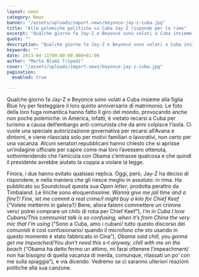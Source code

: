 ```yaml
---
layout: news
category: News
banner: "/assets/uploads/import.news/beyonce-jay-z-cuba.jpg"
title: "Alle polemiche politiche su Cuba Jay-Z risponde per le rime"
excerpt: "Qualche giorno fa Jay-Z e Beyoncé sono volati a Cuba insieme alla figlia Blue Ivy per festeggiare il loro quinto anniversario di matrimonio. Le foto della loro fuga romantica hanno fatto il giro del mondo, provocando anche non poche polemiche: in America, infatti, è vietato recarsi a Cuba per turismo a causa dell’embargo anti-comunista che [&hellip"
quote: ""
description: "Qualche giorno fa Jay-Z e Beyoncé sono volati a Cuba insieme alla figlia Blue Ivy per festeggiare il loro quinto anniversario di matrimonio. Le foto della loro fuga romantica hanno fatto il giro del mondo, provocando anche non poche polemiche: in America, infatti, è vietato recarsi a Cuba per turismo a causa dell’embargo anti-comunista che [&hellip"
keywords: ""
date: 2013-04-11T00:00:00.000+01:00
author: "Marta Blumi Tripodi"
cover: "/assets/uploads/import.news/beyonce-jay-z-cuba.jpg"
pagination:
  enabled: true

---
```


Qualche giorno fa Jay-Z e Beyoncé sono volati a Cuba insieme alla figlia Blue Ivy per festeggiare il loro quinto anniversario di matrimonio. Le foto della loro fuga romantica hanno fatto il giro del mondo, provocando anche non poche polemiche: in America, infatti, è vietato recarsi a Cuba per turismo a causa dell’embargo anti-comunista che da anni colpisce l’isola. Ci vuole una speciale autorizzazione governativa per recarsi all’Avana e dintorni, e viene rilasciata solo per motivi familiari o lavorativi, non certo per una vacanza. Alcuni senatori repubblicani hanno chiesto che si aprisse un’indagine ufficiale per capire come mai loro l’avessero ottenuta, sottointendendo che l’amicizia con Obama c’entrasse qualcosa e che quindi il presidente avrebbe aiutato la coppia a violare la legge.

Finora, i due hanno evitato qualsiasi replica. Oggi, però, Jay-Z ha deciso di rispondere, e nella maniera che gli riesce meglio in assoluto: in rima. Ha pubblicato su Soundcloud questa sua _Open letter_, prodotta peraltro da Timbaland. Le liriche sono eloquentissime: _Wanna give me jail time and a fine?/ Fine, let me commit a real crime/I might buy a kilo for Chief Keef_ (“Volete mettermi in galera?/ Bene, allora fatemi commettere un crimine vero/ potrei comprare un chilo di roba per Chief Keef”), _I’m in Cuba I love Cubans/This communist talk is so confusing, when it’s from China the very mic that I’m using_ (“Sono a Cuba, amo i cubani/ tutto questo discorso dei comunisti è così confusionario/ quando il microfono che sto usando in questo momento è stato fabbricato in Cina”), _Obama said chill, you gonna get me impeached/You don’t need this s–t anyway, chill with me on the beach_ (“Obama ha detto fermo un attimo, mi farai ottenere l’impeachment/ non hai bisogno di quella vacanza di merda, comunque, rilassati un po’ con me sulla spiaggia”), e via dicendo. Vedremo se ci saranno ulteriori reazioni politiche alla sua canzone.

  